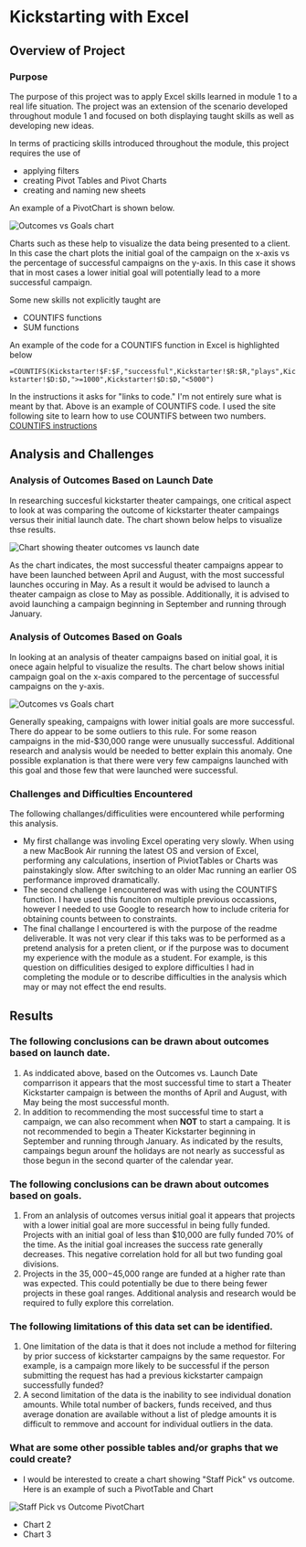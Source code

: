 # Kickstarting with Excel

## Overview of Project

### Purpose

The purpose of this project was to apply Excel skills learned in module 1 to a real life situation. The project was an extension of the scenario developed throughout module 1 and focused on both displaying taught skills as well as developing new ideas.

In terms of practicing skills introduced throughout the module, this project requires the use of

- applying filters
- creating Pivot Tables and Pivot Charts
- creating and naming new sheets

An example of a PivotChart is shown below.

![Outcomes vs Goals chart](/resources/outcomes_vs_goals.png)

Charts such as these help to visualize the data being presented to a client. In this case the chart plots the initial goal of the campaign on the x-axis vs the percentage of successful campaigns on the y-axis. In this case it shows that in most cases a lower initial goal will potentially lead to a more successful campaign.

Some new skills not explicitly taught are

- COUNTIFS functions
- SUM functions

An example of the code for a COUNTIFS function in Excel is highlighted below

`=COUNTIFS(Kickstarter!$F:$F,"successful",Kickstarter!$R:$R,"plays",Kickstarter!$D:$D,">=1000",Kickstarter!$D:$D,"<5000")`

 In the instructions it asks for "links to code." I'm not entirely sure what is meant by that. Above is an example of COUNTIFS code. I used the site following site to learn how to use COUNTIFS between two numbers. [COUNTIFS instructions](https://www.extendoffice.com/documents/excel/2412-excel-count-cells-between-two-values.html)

## Analysis and Challenges

### Analysis of Outcomes Based on Launch Date

In researching succesful kickstarter theater campaings, one critical aspect to look at was comparing the outcome of kickstarter theater campaings versus their initial launch date. The chart shown below helps to visualize thse results.

![Chart showing theater outcomes vs launch date](/resources/theater_outcomes_vs_launch.png)

As the chart indicates, the most successful theater campaigns appear to have been launched between April and August, with the most successful launches occuring in May. As a result it would be advised to launch a theater campaign as close to May as possible. Additionally, it is advised to avoid launching a campaign beginning in September and running through January.

### Analysis of Outcomes Based on Goals

In looking at an analysis of theater campaigns based on initial goal, it is onece again helpful to visualize the results. The chart below shows initial campaign goal on the x-axis compared to the percentage of successful campaigns on the y-axis.

![Outcomes vs Goals chart](/resources/outcomes_vs_goals.png)

Generally speaking, campaigns with lower initial goals are more successful. There do appear to be some outliers to this rule. For some reason campaigns in the mid-$30,000 range were unusually successful. Additional research and analysis would be needed to better explain this anomaly. One possible explanation is that there were very few campaigns launched with this goal and those few that were launched were successful. 

### Challenges and Difficulties Encountered

The following challanges/difficulities were encountered while performing this analysis.

* My first challange was involing Excel operating very slowly. When using a new MacBook Air running the latest OS and version of Excel, performing any calculations, insertion of PiviotTables or Charts was painstakingly slow. After switching to an older Mac running an earlier OS performance improved dramatically.
* The second challenge I encountered was with using the COUNTIFS function. I have used this funciton on multiple previous occassions, however I needed to use Google to research how to include criteria for obtaining counts between to constraints.
* The final challange I encourtered is with the purpose of the readme deliverable. It was not very clear if this taks was to be performed as a pretend analysis for a preten client, or if the purpose was to document my experience with the module as a student. For example, is this question on difficulities desiged to explore difficulties I had in completing the module or to describe difficulties in the analysis which may or may not effect the end results.

## Results

### The following conclusions can be drawn about outcomes based on launch date.

1. As inddicated above, based on the Outcomes vs. Launch Date comparrison it appears that the most successful time to start a Theater Kickstarter campaign is between the months of April and August, with May being the most successful month.
2. In addition to recommending the most successful time to start a campaign, we can also recomment when **NOT** to start a campaing. It is not recommended to begin a Theater Kickstarter beginning in September and running through January. As indicated by the results, campaings begun arounf the holidays are not nearly as successful as those begun in the second quarter of the calendar year.

### The following conclusions can be drawn about outcomes based on goals.

1. From an anlalysis of outcomes versus initial goal it appears that projects with a lower initial goal are more successful in being fully funded. Projects with an initial goal of less than $10,000 are fully funded 70% of the time. As the initial goal increases the success rate generally decreases. This negative correlation hold for all but two funding goal divisions.
2. Projects in the $35,000-$45,000 range are funded at a higher rate than was expected. This could potentially be due to there being fewer projects in these goal ranges. Additional analysis and research would be required to fully explore this correlation.

### The following limitations of this data set can be identified.

1. One limitation of the data is that it does not include a method for filtering by prior success of kickstarter campaigns by the same requestor. For example, is a campaign more likely to be successful if the person submitting the request has had a previous kickstarter campaign successfully funded?
2. A second limitation of the data is the inability to see individual donation amounts. While total number of backers, funds received, and thus average donation are available without a list of pledge amounts it is difficult to remmove and account for individual outliers in the data.

### What are some other possible tables and/or graphs that we could create?
* I would be interested to create a chart showing "Staff Pick" vs outcome. Here is an example of such a PivotTable and Chart

![Staff Pick vs Outcome PivotChart](/additional-resources/staff-pick_vs_outcome.png)

* Chart 2
* Chart 3

